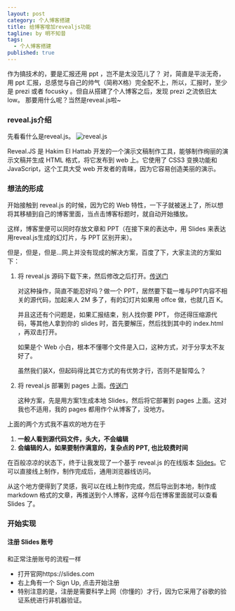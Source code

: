 ```yaml
---
layout: post
category: 个人博客搭建
title: 给博客增加revealjs功能
tagline: by 明不知昔
tags: 
  - 个人博客搭建
published: true
---
```


作为搞技术的，要是汇报还用 ppt ，岂不是太没范儿了？
对，简直是平淡无奇，用 ppt 汇报，总感觉与自己的帅气（简称X格）完全配不上，所以，汇报时，至少是 prezi 或者 focusky 。但自从搭建了个人博客之后，发现 prezi 之流依旧太 low。
那要用什么呢？当然是reveal.js啦~

<!--more-->

### reveal.js介绍

先看看什么是reveal.js。
![reveal.js](https://img-blog.csdn.net/201810141911169?watermark/2/text/aHR0cHM6Ly9ibG9nLmNzZG4ubmV0L3UwMTM2MTQxMjY=/font/5a6L5L2T/fontsize/400/fill/I0JBQkFCMA==/dissolve/70)

Reveal.JS 是 Hakim El Hattab 开发的一个演示文稿制作工具，能够制作绚丽的演示文稿并生成 HTML 格式，将它发布到 web 上。它使用了 CSS3 变换功能和 JavaScript，这个工具大受 web 开发者的青睐，因为它容易创造美丽的演示。   

### 想法的形成

开始接触到 reveal.js 的时候，因为它的 Web 特性，一下子就被迷上了，所以想将其移植到自己的博客里面，当点击博客标题时，就自动开始播放。

这样，博客里便可以同时存放文章和 PPT（在接下来的表达中，用 Slides 来表达用reveal.js生成的幻灯片，与 PPT 区别开来）。

但是，但是，但是...网上并没有现成的解决方案，百度了下，大家主流的方案如下：

1. 将 reveal.js 源码下载下来，然后修改之后打开。[传送门](https://blog.csdn.net/qq_37954086/article/details/80541224)

   对这种操作，简直不能忍好吗？做一个 PPT，居然要下载一堆与PPT内容不相关的源代码，加起来人 2M 多了，有的幻灯片如果用 offce 做，也就几百 K。

   并且这还有个问题是，如果汇报结束，别人找你要 PPT， 你还得压缩源代码，等其他人拿到你的 slides 时，首先要解压，然后找到其中的 index.html ，再双击打开。

   如果是个 Web 小白，根本不懂哪个文件是入口，这种方式，对于分享太不友好了。

   虽然我们装X，但起码得比其它方式的有优势才行，否则不是智障么？

2. 将 reveal.js 部署到 pages 上面。[传送门](https://www.jianshu.com/p/2b13af2044dd)

   这种方案，先是用方案1生成本地 Slides，然后将它部署到 pages 上面。这对我也不适用，我的 pages 都用作个从博客了，没地方。

上面的两个方式我不喜欢的地方在于

1. **一般人看到源代码文件，头大，不会编辑**
2. **会编辑的人，如果要制作满意的，复杂点的 PPT, 也比较费时间**

在百般凉凉的状态下，终于让我发现了一个基于 reveal.js 的在线版本 [Slides](https://slides.com)。它可以直接线上制作，制作完成后，通用浏览器线访问。

从这个地方便得到了灵感，我可以在线上制作完成，然后导出到本地，制作成 markdown 格式的文章，再推送到个人博客，这样今后在博客里面就可以查看 Slides 了。

### 开始实现

#### 注册 Slides 账号

和正常注册账号的流程一样

* 打开官网https://slides.com
* 右上角有一个 Sign Up, 点击开始注册
* 特别注意的是，注册是需要科学上网（你懂的）才行，因为它采用了谷歌的验证系统进行非机器验证。



